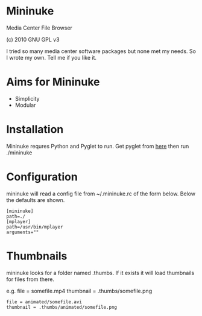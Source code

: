 # Mininuke #

Media Center File Browser

(c) 2010 GNU GPL v3

I tried so many media center software 
packages but none met my needs. So I
wrote my own. Tell me if you like it.

# Aims for Mininuke #
*   Simplicity
*   Modular

# Installation #
Mininuke requres Python and Pyglet to
run. Get pyglet from [here](http://www.pyglet.org/download.html) 
then run ./mininuke

# Configuration #
mininuke will read a config file from 
    ~/.mininuke.rc
of the form below. Below the defaults 
are shown.

    [mininuke]
    path=./
    [mplayer]
    path=/usr/bin/mplayer
    arguments=""

# Thumbnails
mininuke looks for a folder named .thumbs. If it exists it will load thumbnails for files from there.

e.g.
	file = somefile.mp4
	thumbnail = .thumbs/somefile.png

	file = animated/somefile.avi
	thumbnail = .thumbs/animated/somefile.png
